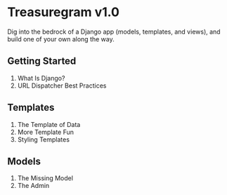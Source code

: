 # Treasuregram v1.0 
Dig into the bedrock of a Django app (models, templates, and views), and build one of your own along the way. 

## Getting Started
1. What Is Django?
1. URL Dispatcher Best Practices

## Templates 
1. The Template of Data
1. More Template Fun
1. Styling Templates

## Models
1. The Missing Model
1. The Admin
 
